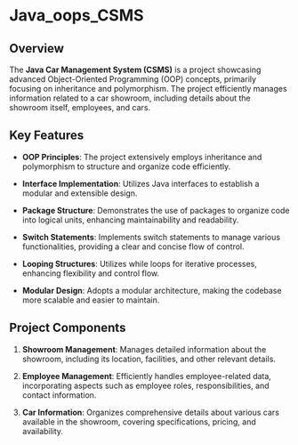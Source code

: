# Java_oops_CSMS

## Overview

The **Java Car Management System (CSMS)** is a project showcasing advanced Object-Oriented Programming (OOP) concepts, primarily focusing on inheritance and polymorphism. The project efficiently manages information related to a car showroom, including details about the showroom itself, employees, and cars.

## Key Features

- **OOP Principles**: The project extensively employs inheritance and polymorphism to structure and organize code efficiently.

- **Interface Implementation**: Utilizes Java interfaces to establish a modular and extensible design.

- **Package Structure**: Demonstrates the use of packages to organize code into logical units, enhancing maintainability and readability.

- **Switch Statements**: Implements switch statements to manage various functionalities, providing a clear and concise flow of control.

- **Looping Structures**: Utilizes while loops for iterative processes, enhancing flexibility and control flow.

- **Modular Design**: Adopts a modular architecture, making the codebase more scalable and easier to maintain.

## Project Components

1. **Showroom Management**: Manages detailed information about the showroom, including its location, facilities, and other relevant details.

2. **Employee Management**: Efficiently handles employee-related data, incorporating aspects such as employee roles, responsibilities, and contact information.

3. **Car Information**: Organizes comprehensive details about various cars available in the showroom, covering specifications, pricing, and availability.

